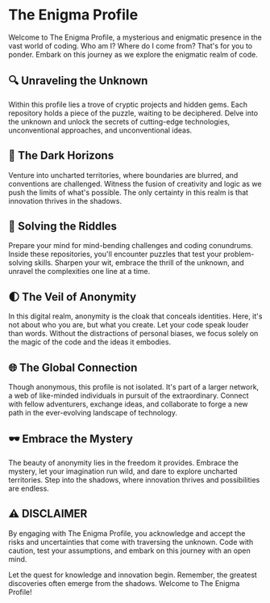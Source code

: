 # The Enigma Profile

Welcome to The Enigma Profile, a mysterious and enigmatic presence in the vast world of coding. Who am I? Where do I come from? That's for you to ponder. Embark on this journey as we explore the enigmatic realm of code.

## 🔍 Unraveling the Unknown

Within this profile lies a trove of cryptic projects and hidden gems. Each repository holds a piece of the puzzle, waiting to be deciphered. Delve into the unknown and unlock the secrets of cutting-edge technologies, unconventional approaches, and unconventional ideas.

## 🌌 The Dark Horizons

Venture into uncharted territories, where boundaries are blurred, and conventions are challenged. Witness the fusion of creativity and logic as we push the limits of what's possible. The only certainty in this realm is that innovation thrives in the shadows.

## 🧩 Solving the Riddles

Prepare your mind for mind-bending challenges and coding conundrums. Inside these repositories, you'll encounter puzzles that test your problem-solving skills. Sharpen your wit, embrace the thrill of the unknown, and unravel the complexities one line at a time.

## 🌓 The Veil of Anonymity

In this digital realm, anonymity is the cloak that conceals identities. Here, it's not about who you are, but what you create. Let your code speak louder than words. Without the distractions of personal biases, we focus solely on the magic of the code and the ideas it embodies.

## 🌐 The Global Connection

Though anonymous, this profile is not isolated. It's part of a larger network, a web of like-minded individuals in pursuit of the extraordinary. Connect with fellow adventurers, exchange ideas, and collaborate to forge a new path in the ever-evolving landscape of technology.

## 🕶️ Embrace the Mystery

The beauty of anonymity lies in the freedom it provides. Embrace the mystery, let your imagination run wild, and dare to explore uncharted territories. Step into the shadows, where innovation thrives and possibilities are endless.

## ⚠️ DISCLAIMER

By engaging with The Enigma Profile, you acknowledge and accept the risks and uncertainties that come with traversing the unknown. Code with caution, test your assumptions, and embark on this journey with an open mind.

Let the quest for knowledge and innovation begin. Remember, the greatest discoveries often emerge from the shadows. Welcome to The Enigma Profile!
